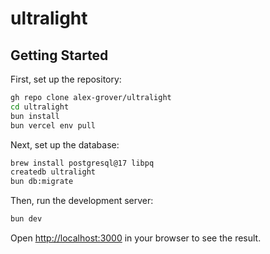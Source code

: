 # ultralight

## Getting Started

First, set up the repository:

```sh
gh repo clone alex-grover/ultralight
cd ultralight
bun install
bun vercel env pull
```

Next, set up the database:

```sh
brew install postgresql@17 libpq
createdb ultralight
bun db:migrate
```

Then, run the development server:

```sh
bun dev
```

Open [http://localhost:3000](http://localhost:3000) in your browser to see the result.
